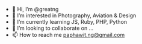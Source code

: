- 👋 Hi, I’m @greatng
- 👀 I’m interested in Photography, Aviation & Design
- 🌱 I’m currently learning JS, Ruby, PHP, Python
- 💞️ I’m looking to collaborate on ...
- 📫 How to reach me paphawit.ng@gmail.com

<!---
greatng/greatng is a ✨ special ✨ repository because its `README.md` (this file) appears on your GitHub profile.
You can click the Preview link to take a look at your changes.
--->
